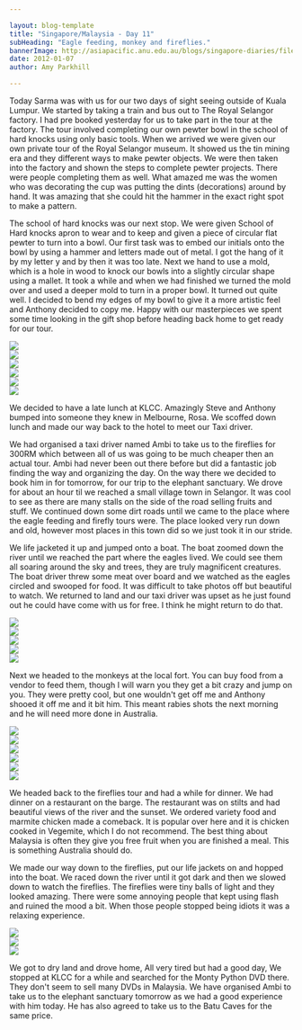 ```yaml
---

layout: blog-template
title: "Singapore/Malaysia - Day 11"
subHeading: "Eagle feeding, monkey and fireflies."
bannerImage: http://asiapacific.anu.edu.au/blogs/singapore-diaries/files/2011/04/singapore-banner-2.jpg
date: 2012-01-07
author: Amy Parkhill

---
```


Today Sarma was with us for our two days of sight seeing outside of Kuala Lumpur.  We started by taking a train and bus out to The Royal Selangor factory. I had pre booked yesterday for us to take part in the tour at the factory. The tour involved completing our own pewter bowl in the school of hard knocks using only basic tools. When we arrived we were given our own private tour of the Royal Selangor museum. It showed us the tin mining era and they different ways to make pewter objects. We were then taken into the factory and shown the steps to complete pewter projects. There were people completing them as well. What amazed me was the women who was decorating the cup was putting the dints (decorations) around by hand. It was amazing that she could hit the hammer in the exact right spot to make a pattern.

The school of hard knocks was our next stop. We were given School of Hard knocks apron to wear and to keep and given a piece of circular flat pewter to turn into a bowl.  Our first task was to embed our initials onto the bowl by using a hammer and letters made out of metal. I got the hang of it by my letter y and by then it was too late. Next we hand to use a mold, which is a hole in wood to knock our bowls into a slightly circular shape using a mallet. It took a while and when we had finished we turned the mold over and used a deeper mold to turn in a proper bowl. It turned out quite well. I decided to bend my edges of my bowl to give it a more artistic feel and Anthony decided to copy me. Happy with our masterpieces we spent some time looking in the gift shop before heading back home to get ready for our tour. 

<div class="center-image"><img src="https://lh3.googleusercontent.com/s394jKrKtU_aTzmjtqoHNqwuLBv_IiFyVgACVq5VApwboz94ZhsKxeH-ZYg7S1tUehvqItx5_zFVX_FRrps04A2pACawwtGrew9uLbVCRdVveXPatYil74iLFpYJ1Xs2vA0A1e7Zdg" /></div>
<div class="center-image"><img src="https://lh3.googleusercontent.com/Ft4FLtz44E7WZgiacJuH5uXyKSDj3gsVR6kkOWKACrRDr6OnOxGCpQlgC84fNX-9WFY0Seaez1-Bnp5kC89Tfq45jzWsgEQrHoO-sCdUvLAdTT6bs6Rrf1KIxyZB6ynPkB53BvAuQQ" /></div>
<div class="center-image"><img src="https://lh3.googleusercontent.com/INDEKgFPrwI9lmR4FiLRjE2Ghn7NRrlxLDFXZFDM45fUXOG54ExjMwR7Ne280VL-nOuFrJ2R4Vp9hIuc4cU7Z6ANoK_7VT3SLV1dkFQHdyx-N4nyfiIYPJFtv3EyTa0GLDvqV-kslw" /></div>
<div class="center-image"><img src="https://lh3.googleusercontent.com/OIK9Zt3ezc6f_tUoudTuoLHjIdnPR-PXaWuKJiKiD2LlFTJg28YmX2RD3wJCAvG8uoVnZ5R3NlRgXc1hhJfUsnD3dyE-29VI2StIn1UH1vjtHgYL40SWqx-5b1A2oLLiUgIH_tEShw" /></div>
<div class="center-image"><img src="https://lh3.googleusercontent.com/ACxkeyg6Jt4lrV2N9Kaxl2KZsVJQ4R_8A_lG3ELSlS9xfcrPdarUyN5jQ8t2wAr10mPQL_FA4cakshjDJe_b4hfSarIjPkboTSy21gBMHzrfgEZEbRm0eTwGflYhT8CJMEd-NmWVug" /></div>
<div class="center-image"><img src="https://lh3.googleusercontent.com/7iUqhD0Yv4oEv3h6DQriwiuOIk9mlU2OXGuw9avMtNMB2WwJ4C27KHfVRW9PYcb1Ur-63dFfg0cee57iAJ_vTLCqYPvs64YnqWXE5CUkXPOgpQlXhp39cdn2X1nyEuytPA-Pta23Tg" /></div>

We decided to have a late lunch at KLCC. Amazingly Steve and Anthony bumped into someone they knew in Melbourne, Rosa. We scoffed down lunch and made our way back to the hotel to meet our Taxi driver.

We had organised a taxi driver named Ambi to take us to the fireflies for 300RM which between all of us was going to be much cheaper then an actual tour. Ambi had never been out there before but did a fantastic job finding the way and organizing the day. On the way there we decided to book him in for tomorrow, for our trip to the elephant sanctuary. We drove for about an hour til we reached a small village town in Selangor. It was cool to see as there are many stalls on the side of the road selling fruits and stuff. We continued down some dirt roads until we came to the place where the eagle feeding and firefly tours were. The place looked very run down and old, however most places in this town did so we just took it in our stride.

We life jacketed it up and jumped onto a boat. The boat zoomed down the river until we reached the part where the eagles lived. We could see them all soaring around the sky and trees, they are truly magnificent creatures. The boat driver threw some meat over board and we watched as the eagles circled and swooped for food. It was difficult to take photos off but beautiful to watch. We returned to land and our taxi driver was upset as he just found out he could have come with us for free. I think he might return to do that.



<div class="center-image"><img src="https://lh3.googleusercontent.com/aeBUU2HUZh-KlB13nVBmlW6LPAnUioZMqwfEQGDzaTnRNhq0ikPdBfihyfVXsVy-cfdiR3KqQsH8dXmlqYh9Z7DpC5tKCL_kwuhH4tvktAyo1TfSFppNxfKSmQv63cEbBXTVjG0YPQ" /></div>
<div class="center-image"><img src="https://lh3.googleusercontent.com/3c1vSzz7DBPvIvWT0FzWku5URynAyK72PVAip5o_tId4i3eCGQWIDXVaffp8I_RB8CWo-zPF3RuGig2uIT_vGmlUMklbmxKraYspLM5kTmlholsy64-4hOT9Jtj5hyDkel7JRawetA" /></div>
<div class="center-image"><img src="https://lh3.googleusercontent.com/jUCp9cz4GWaf5I3FazQkMWNUtUyjz7JL6GzYbvhoQaqHhl96fI2o4XV4ZZJclsmR_NlEaPL6kD_qG4p03mdLRJJik7IkyYmW4DPt54VZGqwr0Zy91nb8-6Q_r7dvNI80jUkn1GASIg" /></div>
<div class="center-image"><img src="https://lh3.googleusercontent.com/hRKNcav6lMwG35lusQdoXgvLs4B7YCEgt5tAL-Lg7xX_GuT5ux5Q_gnVQS2G-n1lKyy1TPPL8LmWK1xketTuetpDGOf2xkTknzBcFg2FcwOcX5XzhcNGn8sjwSYcP4VZOK41E_xtvg" /></div>
<div class="center-image"><img src="http://images.travelpod.com/users/amynp/4.1326066920.villages.jpg" /></div>

Next we headed to the monkeys at the local fort. You can buy food from a vendor to feed them, though I will warn you they get a bit crazy and jump on you. They were pretty cool, but one wouldn't get off me and Anthony shooed it off me and it bit him. This meant rabies shots the next morning and he will need more done in Australia.

<div class="center-image"><img src="https://lh3.googleusercontent.com/wfOGOGkjE12nN5fTeZiBJRcujYnQ31Xu7pY-uq6JlUQ1szrBWmHnrvktxvpca-NBjS0ESCskWh_sQ2ciIoo0ud4ML1A_1pfRHHSsmhfnHLJKrd1ifqhg9lsvVTRJWRLxf16Kp0dTuA" /></div>
<div class="center-image"><img src="https://lh3.googleusercontent.com/rcwRiIzd8uCZ_CYUOSsLc85aAfxeiXLiRHQ9dT5BrRfcBoiQlmm53ksR7DhmdlWVUKSSVqpeuUD3MQI6RjoP4PYyDHR5FiiaXqzi4cf9KnAUlDD1ytCYmpGSCFNZXInyR2vzjzda2w" /></div>
<div class="center-image"><img src="http://images.travelpod.com/users/amynp/4.1326066920.anthony-with-monkey.jpg" /></div>
<div class="center-image"><img src="https://lh3.googleusercontent.com/KRMHVYhvbrPgjMsdJ8i6ea7X6v8J1cVcKW_aguITdz2GPDGlvH48LKXaAwsHzNWC65ouHz41qMdL6J4JoEg5WnHJI75gRLC516dyZg--KerYlpeRuikIehCXXvvNoBnui5o7XeeS_A" /></div>
<div class="center-image"><img src="https://lh3.googleusercontent.com/1Eg30d5CMsFmraoHFRERNn6zDLPkK1xBnB2Z17jfflzVsLInAWOKpiLjV50Eh7dWm3TegPBGJvFmj4tu6HK78mqKvI2cN6WKgPyCDefyQva1cAs9WxwwqXojN9FreUtm9rec5bEGbw" /></div>
<div class="center-image"><img src="https://lh3.googleusercontent.com/qkP62KzP_tEtQxqa3yuZ_JfESSZ_TgmLorayOgpsTVSl0R2CpVzmQdAN87UdZnkwcswmpvSKr_RegC2wQdZt-xLcTtRXfZ4HkqVG3w-zUuKZT6mQXAK0maROIJsoA8R1W_iL54DyVg" /></div>

We headed back to the fireflies tour and had a while for dinner. We had dinner on a restaurant on the barge. The restaurant was on stilts and had beautiful views of the river and the sunset. We ordered variety food and marmite chicken made a comeback. It is popular over here and it is chicken cooked in Vegemite, which I do not recommend. The best thing about Malaysia is often they give you free fruit when you are finished a meal. This is something Australia should do.

We made our way down to the fireflies, put our life jackets on and hopped into the boat. We raced down the river until it got dark and then we slowed down to watch the fireflies. The fireflies were tiny balls of light and they looked amazing. There were some annoying people that kept using flash and ruined the mood a bit. When those people stopped being idiots it was a relaxing experience. 

<div class="center-image"><img src="https://lh3.googleusercontent.com/Q6ERWvne5pqvMC4HTUTxNd_yK6Mi53uywRzz-8BU-s_SsegdQi7Q_3W6m1JalJku_9PR1Zn8L84qU_7IAU-BS5QXBdV55mcjRv6M0jshBE6IgVb981vhs6Df3LLIogz5dvCQHgLfog" /></div>
<div class="center-image"><img src="https://lh3.googleusercontent.com/RE_s8pO6glWEfxaYjMFGEpQcT5N_iE9_WJVQmBo8VP8OSu3Q9-tZgO9FG1qHdIQIvxcIuxe8QDpFquzBavDYtMuHqBfKf6x812cP8s7S3mjNyF_RSXDrOXHotq4BXkNS2F-T7xmBiw" /></div>
<div class="center-image"><img src="https://lh3.googleusercontent.com/msZtCn4iZOUkBSrhOhungvqQca1IU-K_6Noy1Jb0XDCxpn-k32NeptI2yFH2UDQ7W6R5eZaSBVC7yz_WeVMpT_SchBKBf6PTEcsG21lZ5BnGcbHmrWFF7KKrhcqB1o4pi4BKeHbvHw" /></div>

We got to dry land and drove home, All very tired but had a good day, We stopped at KLCC for a while and searched for the Monty Python DVD there. They don't seem to sell many DVDs in Malaysia.  We have organised Ambi to take us to the elephant sanctuary tomorrow as we had a good experience with him today. He has also agreed to take us to the Batu Caves for the same price.










